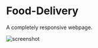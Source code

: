 # Food-Delivery
A completely responsive webpage.


![screenshot](https://github.com/abhay1286/Food-Delivery/blob/bebac9f46bb98af44bdc43ef5d4dc9538cb4b73a/FireShot%20Capture%20027%20-%20OmniFood%20-%20respo-web.netlify.app.png)
